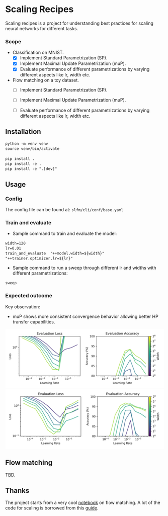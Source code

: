 # Scaling Recipes

Scaling recipes is a project for understanding best practices for scaling neural networks for different tasks. 

### Scope
- Classification on MNIST. 
    - [x] Implement Standard Parametrization (SP).  
    - [x] Implement Maximal Update Parametrization (muP).  
    - [x] Evaluate performance of different parametrizations by varying different aspects like lr, width etc. 

- Flow matching on a toy dataset. 
    - [ ] Implement Standard Parametrization (SP).  
    - [ ] Implement Maximal Update Parametrization (muP).  
    - [ ] Evaluate performance of different parametrizations by varying different aspects like lr, width etc. 


## Installation

```
python -m venv venv 
source venv/bin/activate

pip install .
pip install -e .
pip install -e ".[dev]"
```

## Usage

### Config 

The config file can be found at: `slfm/cli/conf/base.yaml`

### Train and evaluate 

- Sample command to train and evaluate the model:
```
width=120
lr=0.01
train_and_evaluate  "++model.width=${width}" "++trainer.optimizer.lr=${lr}"
```
- Sample command to run a sweep through different lr and widths with different parametrizations:
```
sweep
```

### Expected outcome 
Key observation:
- muP shows more consistent convergence behavior allowing better HP transfer capabilities. 

![muP](images/sweep_metrics_mup.png)
![SP](images/sweep_metrics_sp.png)



## Flow matching 
TBD.


## Thanks

The project starts from a very cool [notebook](https://bm371613.github.io/conditional-flow-matching/) on flow matching. A lot of the code for scaling is borrowed from this [guide](https://github.com/cloneofsimo/scaling-guide/).

